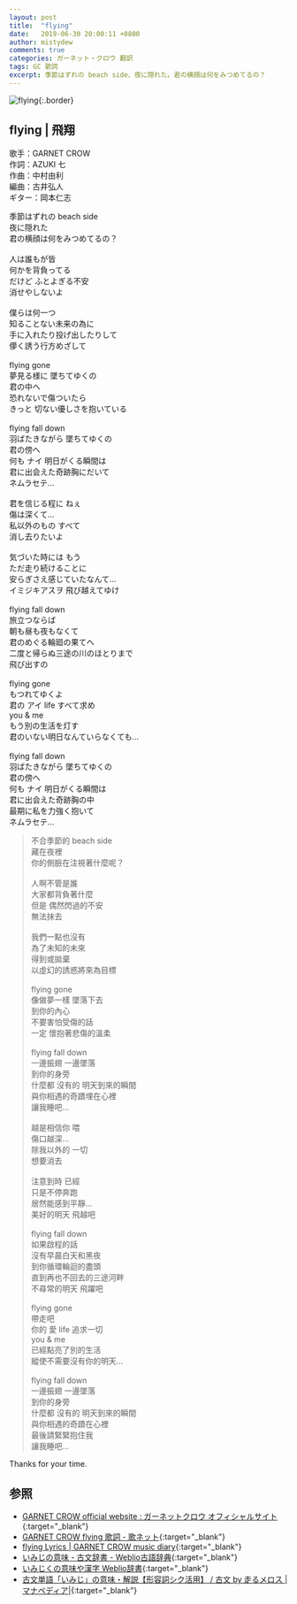 ```yaml
---
layout: post
title:  "flying"
date:   2019-06-30 20:00:11 +0800
author: mistydew
comments: true
categories: ガーネット・クロウ 翻訳
tags: GC 歌詞
excerpt: 季節はずれの beach side、夜に隠れた。君の横顔は何をみつめてるの？
---
```

![flying](https://raw.githubusercontent.com/mistydew/gc2/master/cover/single/SG06_flying.jpg){:.border}

## flying | 飛翔

歌手：GARNET CROW<br>
作詞：AZUKI 七<br>
作曲：中村由利<br>
編曲：古井弘人<br>
ギター：岡本仁志

<div class="lyric-original">
<p>
季節はずれの beach side<br>
夜に隠れた<br>
君の横顔は何をみつめてるの？<br>
<br>
人は誰もが皆<br>
何かを背負ってる<br>
だけど ふとよぎる不安<br>
消せやしないよ<br>
<br>
僕らは何一つ<br>
知ることない未来の為に<br>
手に入れたり投げ出したりして<br>
儚く誘う行方めざして<br>
<br>
flying gone<br>
夢見る様に 墜ちてゆくの<br>
君の中へ<br>
恐れないで傷ついたら<br>
きっと 切ない優しさを抱いている<br>
<br>
flying fall down<br>
羽ばたきながら 墜ちてゆくの<br>
君の傍へ<br>
何も ナイ 明日がくる瞬間は<br>
君に出会えた奇跡胸にだいて<br>
ネムラセテ…<br>
<br>
君を信じる程に ねぇ<br>
傷は深くて…<br>
私以外のもの すべて<br>
消し去りたいよ<br>
<br>
気づいた時には もう<br>
ただ走り続けることに<br>
安らぎさえ感じていたなんて…<br>
イミジキアスヲ 飛び越えてゆけ<br>
<br>
flying fall down<br>
旅立つならば<br>
朝も昼も夜もなくて<br>
君のめぐる輪廻の果てへ<br>
二度と帰らぬ三途の川のほとりまで<br>
飛び出すの<br>
<br>
flying gone<br>
もつれてゆくよ<br>
君の アイ life すべて求め<br>
you & me<br>
もう別の生活を灯す<br>
君のいない明日なんていらなくても…<br>
<br>
flying fall down<br>
羽ばたきながら 墜ちてゆくの<br>
君の傍へ<br>
何も ナイ 明日がくる瞬間は<br>
君に出会えた奇跡胸の中<br>
最期に私を力強く抱いて<br>
ネムラセテ…
</p>
</div>

<div class="lyric-translation">
<blockquote>
不合季節的 beach side<br>
藏在夜裡<br>
你的側臉在注視著什麼呢？<br>
<br>
人啊不管是誰<br>
大家都背負著什麼<br>
但是 偶然閃過的不安<br>
無法抹去<br>
<br>
我們一點也沒有<br>
為了未知的未來<br>
得到或拋棄<br>
以虛幻的誘惑將來為目標<br>
<br>
flying gone<br>
像做夢一樣 墜落下去<br>
到你的內心<br>
不要害怕受傷的話<br>
一定 懷抱著悲傷的溫柔<br>
<br>
flying fall down<br>
一邊振翅 一邊墜落<br>
到你的身旁<br>
什麼都 沒有的 明天到來的瞬間<br>
與你相遇的奇蹟埋在心裡<br>
讓我睡吧...<br>
<br>
越是相信你 喂<br>
傷口越深...<br>
除我以外的 一切<br>
想要消去<br>
<br>
注意到時 已經<br>
只是不停奔跑<br>
居然能感到平靜...<br>
美好的明天 飛越吧<br>
<br>
flying fall down<br>
如果啟程的話<br>
沒有早晨白天和黑夜<br>
到你循環輪迴的盡頭<br>
直到再也不回去的三途河畔<br>
不尋常的明天 飛躍吧<br>
<br>
flying gone<br>
帶走吧<br>
你的 愛 life 追求一切<br>
you & me<br>
已經點亮了別的生活<br>
縱使不需要沒有你的明天...<br>
<br>
flying fall down<br>
一邊振翅 一邊墜落<br>
到你的身旁<br>
什麼都 沒有的 明天到來的瞬間<br>
與你相遇的奇蹟在心裡<br>
最後請緊緊抱住我<br>
讓我睡吧...
</blockquote>
</div>

Thanks for your time.

## 参照

* [GARNET CROW official website : ガーネットクロウ オフィシャルサイト](http://www.garnetcrow.com){:target="_blank"}
* [GARNET CROW flying 歌詞 - 歌ネット](https://www.uta-net.com/song/18219){:target="_blank"}
* [flying Lyrics \| GARNET CROW music diary](https://mistydew.github.io/gc/lyrics/original/flying.html){:target="_blank"}
* [いみじの意味 - 古文辞書 - Weblio古語辞典](https://kobun.weblio.jp/content/いみじ){:target="_blank"}
* [いみじくの意味や漢字 Weblio辞書](https://www.weblio.jp/content/いみじく){:target="_blank"}
* [古文単語「いみじ」の意味・解説【形容詞シク活用】 / 古文 by 走るメロス \|マナペディア\|](http://manapedia.jp/text/4000){:target="_blank"}

